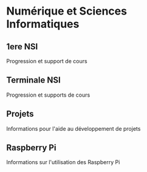 # Numérique et Sciences Informatiques

## 1ere NSI
Progression et support de cours

## Terminale NSI
Progression et supports de cours 

## Projets
Informations pour l'aide au développement de projets

## Raspberry Pi
Informations sur l'utilisation des Raspberry Pi
